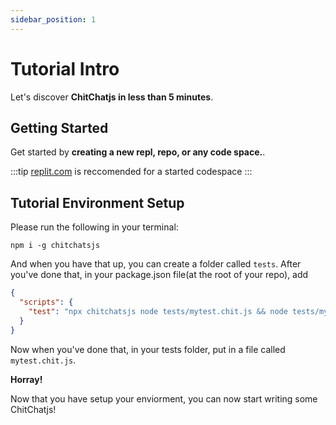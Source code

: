 ```yaml
---
sidebar_position: 1
---
```


# Tutorial Intro

Let's discover **ChitChatjs in less than 5 minutes**.

## Getting Started

Get started by **creating a new repl, repo, or any code space.**.

:::tip
[replit.com](https://replit.com) is reccomended for a started codespace
:::

## Tutorial Environment Setup

Please run the following in your terminal:
``` shell
npm i -g chitchatsjs
```

And when you have that up, you can create a folder called `tests`. After you've done that, in your package.json file(at the root of your repo), add

``` json 
{
  "scripts": {
    "test": "npx chitchatsjs node tests/mytest.chit.js && node tests/mytest.chit.js"
  }
}
```

Now when you've done that, in your tests folder, put in a file called `mytest.chit.js`. 


**Horray!**

Now that you have setup your enviorment, you can now start writing some ChitChatjs!